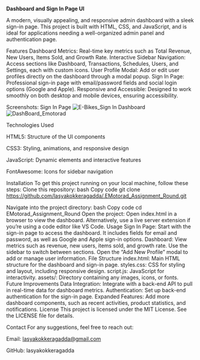 **Dashboard and Sign In Page UI**


A modern, visually appealing, and responsive admin dashboard with a sleek sign-in page. This project is built with HTML, CSS, and JavaScript, and is ideal for applications needing a well-organized admin panel and authentication page.

Features
Dashboard Metrics: Real-time key metrics such as Total Revenue, New Users, Items Sold, and Growth Rate.
Interactive Sidebar Navigation: Access sections like Dashboard, Transactions, Schedules, Users, and Settings, each with custom icons.
User Profile Modal: Add or edit user profiles directly on the dashboard through a modal popup.
Sign In Page: Professional sign-in page with email/password fields and social login options (Google and Apple).
Responsive and Accessible: Designed to work smoothly on both desktop and mobile devices, ensuring accessibility.

Screenshots:
Sign In Page
![E-Bikes_Sign In](https://github.com/user-attachments/assets/499a3ecd-40f3-4cac-9c47-7389504872d3)
Dashboard
![DashBoard_Emotorad](https://github.com/user-attachments/assets/0e22d021-678e-48d3-bf6f-279db366983e)

Technologies Used


HTML5: Structure of the UI components

CSS3: Styling, animations, and responsive design

JavaScript: Dynamic elements and interactive features

FontAwesome: Icons for sidebar navigation

Installation
To get this project running on your local machine, follow these steps:
Clone this repository:
bash
Copy code
git clone https://github.com/lasyakokkeragadda/.EMotorad_Assignment_Round.git




Navigate into the project directory:
bash
Copy code
cd EMotorad_Assignment_Round
Open the project:
Open index.html in a browser to view the dashboard.
Alternatively, use a live server extension if you’re using a code editor like VS Code.
Usage
Sign In Page: Start with the sign-in page to access the dashboard. It includes fields for email and password, as well as Google and Apple sign-in options.
Dashboard:
View metrics such as revenue, new users, items sold, and growth rate.
Use the sidebar to switch between sections.
Open the “Add New Profile” modal to add or manage user information.
File Structure
index.html: Main HTML structure for the dashboard and sign-in page.
styles.css: CSS for styling and layout, including responsive design.
script.js: JavaScript for interactivity.
assets/: Directory containing any images, icons, or fonts.
Future Improvements
Data Integration: Integrate with a back-end API to pull in real-time data for dashboard metrics.
Authentication: Set up back-end authentication for the sign-in page.
Expanded Features: Add more dashboard components, such as recent activities, product statistics, and notifications.
License
This project is licensed under the MIT License. See the LICENSE file for details.

Contact
For any suggestions, feel free to reach out:

Email: lasyakokkeragadda@gmail.com




GitHub: lasyakokkeragadda

